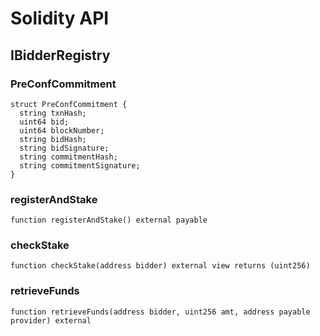 # Solidity API

## IBidderRegistry

### PreConfCommitment

```solidity
struct PreConfCommitment {
  string txnHash;
  uint64 bid;
  uint64 blockNumber;
  string bidHash;
  string bidSignature;
  string commitmentHash;
  string commitmentSignature;
}
```

### registerAndStake

```solidity
function registerAndStake() external payable
```

### checkStake

```solidity
function checkStake(address bidder) external view returns (uint256)
```

### retrieveFunds

```solidity
function retrieveFunds(address bidder, uint256 amt, address payable provider) external
```

